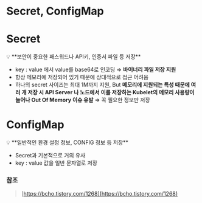 # Secret, ConfigMap

# Secret

<aside>
💡 **보안이 중요한 패스워드나 API키, 인증서 파일 등 저장**

</aside>

- key : value 에서 value를 base64로 인코딩 ⇒ **바이너리 파일 저장 지원**
- 항상 메모리에 저장되어 있기 때문에 상대적으로 접근 어려움
- 하나의 secret 사이즈는 최대 1M까지 지원, But **메모리에 지원되는 특성 때문에 여러 개 저장 시 API Server 나 노드에서 이를 저장하는 Kubelet의 메모리 사용량이 늘어나 Out Of Memory 이슈 유발** ⇒ 꼭 필요한 정보만 저장

# ConfigMap

<aside>
💡 **일반적인 환경 설정 정보, CONFIG 정보 등 저장**

</aside>

- Secret과 기본적으로 거의 유사
- key : value 값을 일반 문자열로 저장

### 참조

> [https://bcho.tistory.com/1268](https://bcho.tistory.com/1268)
>